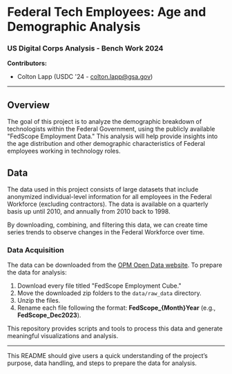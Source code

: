 # Federal Tech Employees: Age and Demographic Analysis
### US Digital Corps Analysis - Bench Work 2024

**Contributors:**
- Colton Lapp (USDC '24 - colton.lapp@gsa.gov)

---

## Overview

The goal of this project is to analyze the demographic breakdown of technologists within the Federal Government, using the publicly available "FedScope Employment Data." This analysis will help provide insights into the age distribution and other demographic characteristics of Federal employees working in technology roles.

## Data

The data used in this project consists of large datasets that include anonymized individual-level information for all employees in the Federal Workforce (excluding contractors). The data is available on a quarterly basis up until 2010, and annually from 2010 back to 1998.

By downloading, combining, and filtering this data, we can create time series trends to observe changes in the Federal Workforce over time.

### Data Acquisition

The data can be downloaded from the [OPM Open Data website](https://www.opm.gov/data/datasets/). To prepare the data for analysis:

1. Download every file titled "FedScope Employment Cube."
2. Move the downloaded zip folders to the `data/raw_data` directory.
3. Unzip the files.
4. Rename each file following the format: **FedScope_{Month}Year** (e.g., **FedScope_Dec2023**).

This repository provides scripts and tools to process this data and generate meaningful visualizations and analysis.

---

This README should give users a quick understanding of the project’s purpose, data handling, and steps to prepare the data for analysis.